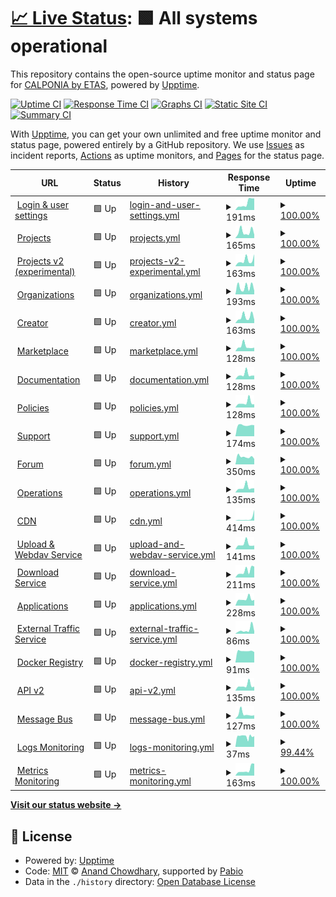 # [📈 Live Status](https://calponia.github.io/status-page-poc2): <!--live status--> **🟩 All systems operational**

This repository contains the open-source uptime monitor and status page for [CALPONIA by ETAS](https://pantaris.io), powered by [Upptime](https://github.com/upptime/upptime).

[![Uptime CI](https://github.com/calponia/status-page-poc2/workflows/Uptime%20CI/badge.svg)](https://github.com/calponia/status-page-poc2/actions?query=workflow%3A%22Uptime+CI%22)
[![Response Time CI](https://github.com/calponia/status-page-poc2/workflows/Response%20Time%20CI/badge.svg)](https://github.com/calponia/status-page-poc2/actions?query=workflow%3A%22Response+Time+CI%22)
[![Graphs CI](https://github.com/calponia/status-page-poc2/workflows/Graphs%20CI/badge.svg)](https://github.com/calponia/status-page-poc2/actions?query=workflow%3A%22Graphs+CI%22)
[![Static Site CI](https://github.com/calponia/status-page-poc2/workflows/Static%20Site%20CI/badge.svg)](https://github.com/calponia/status-page-poc2/actions?query=workflow%3A%22Static+Site+CI%22)
[![Summary CI](https://github.com/calponia/status-page-poc2/workflows/Summary%20CI/badge.svg)](https://github.com/calponia/status-page-poc2/actions?query=workflow%3A%22Summary+CI%22)

With [Upptime](https://upptime.js.org), you can get your own unlimited and free uptime monitor and status page, powered entirely by a GitHub repository. We use [Issues](https://github.com/calponia/status-page-poc2/issues) as incident reports, [Actions](https://github.com/calponia/status-page-poc2/actions) as uptime monitors, and [Pages](https://calponia.github.io/status-page-poc2) for the status page.

<!--start: status pages-->
<!-- This summary is generated by Upptime (https://github.com/upptime/upptime) -->
<!-- Do not edit this manually, your changes will be overwritten -->
<!-- prettier-ignore -->
| URL | Status | History | Response Time | Uptime |
| --- | ------ | ------- | ------------- | ------ |
| <img alt="" src="https://icons.duckduckgo.com/ip3/my.pantaris.io.ico" height="13"> [Login & user settings](https://my.pantaris.io) | 🟩 Up | [login-and-user-settings.yml](https://github.com/calponia/status-page/commits/HEAD/history/login-and-user-settings.yml) | <details><summary><img alt="Response time graph" src="./graphs/login-and-user-settings/response-time-week.png" height="20"> 191ms</summary><br><a href="https://status.pantaris.io/history/login-and-user-settings"><img alt="Response time 134" src="https://img.shields.io/endpoint?url=https%3A%2F%2Fraw.githubusercontent.com%2Fcalponia%2Fstatus-page%2FHEAD%2Fapi%2Flogin-and-user-settings%2Fresponse-time.json"></a><br><a href="https://status.pantaris.io/history/login-and-user-settings"><img alt="24-hour response time 321" src="https://img.shields.io/endpoint?url=https%3A%2F%2Fraw.githubusercontent.com%2Fcalponia%2Fstatus-page%2FHEAD%2Fapi%2Flogin-and-user-settings%2Fresponse-time-day.json"></a><br><a href="https://status.pantaris.io/history/login-and-user-settings"><img alt="7-day response time 191" src="https://img.shields.io/endpoint?url=https%3A%2F%2Fraw.githubusercontent.com%2Fcalponia%2Fstatus-page%2FHEAD%2Fapi%2Flogin-and-user-settings%2Fresponse-time-week.json"></a><br><a href="https://status.pantaris.io/history/login-and-user-settings"><img alt="30-day response time 186" src="https://img.shields.io/endpoint?url=https%3A%2F%2Fraw.githubusercontent.com%2Fcalponia%2Fstatus-page%2FHEAD%2Fapi%2Flogin-and-user-settings%2Fresponse-time-month.json"></a><br><a href="https://status.pantaris.io/history/login-and-user-settings"><img alt="1-year response time 134" src="https://img.shields.io/endpoint?url=https%3A%2F%2Fraw.githubusercontent.com%2Fcalponia%2Fstatus-page%2FHEAD%2Fapi%2Flogin-and-user-settings%2Fresponse-time-year.json"></a></details> | <details><summary><a href="https://status.pantaris.io/history/login-and-user-settings">100.00%</a></summary><a href="https://status.pantaris.io/history/login-and-user-settings"><img alt="All-time uptime 100.00%" src="https://img.shields.io/endpoint?url=https%3A%2F%2Fraw.githubusercontent.com%2Fcalponia%2Fstatus-page%2FHEAD%2Fapi%2Flogin-and-user-settings%2Fuptime.json"></a><br><a href="https://status.pantaris.io/history/login-and-user-settings"><img alt="24-hour uptime 100.00%" src="https://img.shields.io/endpoint?url=https%3A%2F%2Fraw.githubusercontent.com%2Fcalponia%2Fstatus-page%2FHEAD%2Fapi%2Flogin-and-user-settings%2Fuptime-day.json"></a><br><a href="https://status.pantaris.io/history/login-and-user-settings"><img alt="7-day uptime 100.00%" src="https://img.shields.io/endpoint?url=https%3A%2F%2Fraw.githubusercontent.com%2Fcalponia%2Fstatus-page%2FHEAD%2Fapi%2Flogin-and-user-settings%2Fuptime-week.json"></a><br><a href="https://status.pantaris.io/history/login-and-user-settings"><img alt="30-day uptime 100.00%" src="https://img.shields.io/endpoint?url=https%3A%2F%2Fraw.githubusercontent.com%2Fcalponia%2Fstatus-page%2FHEAD%2Fapi%2Flogin-and-user-settings%2Fuptime-month.json"></a><br><a href="https://status.pantaris.io/history/login-and-user-settings"><img alt="1-year uptime 100.00%" src="https://img.shields.io/endpoint?url=https%3A%2F%2Fraw.githubusercontent.com%2Fcalponia%2Fstatus-page%2FHEAD%2Fapi%2Flogin-and-user-settings%2Fuptime-year.json"></a></details>
| <img alt="" src="https://icons.duckduckgo.com/ip3/platform.pantaris.io.ico" height="13"> [Projects](https://platform.pantaris.io) | 🟩 Up | [projects.yml](https://github.com/calponia/status-page/commits/HEAD/history/projects.yml) | <details><summary><img alt="Response time graph" src="./graphs/projects/response-time-week.png" height="20"> 165ms</summary><br><a href="https://status.pantaris.io/history/projects"><img alt="Response time 149" src="https://img.shields.io/endpoint?url=https%3A%2F%2Fraw.githubusercontent.com%2Fcalponia%2Fstatus-page%2FHEAD%2Fapi%2Fprojects%2Fresponse-time.json"></a><br><a href="https://status.pantaris.io/history/projects"><img alt="24-hour response time 90" src="https://img.shields.io/endpoint?url=https%3A%2F%2Fraw.githubusercontent.com%2Fcalponia%2Fstatus-page%2FHEAD%2Fapi%2Fprojects%2Fresponse-time-day.json"></a><br><a href="https://status.pantaris.io/history/projects"><img alt="7-day response time 165" src="https://img.shields.io/endpoint?url=https%3A%2F%2Fraw.githubusercontent.com%2Fcalponia%2Fstatus-page%2FHEAD%2Fapi%2Fprojects%2Fresponse-time-week.json"></a><br><a href="https://status.pantaris.io/history/projects"><img alt="30-day response time 163" src="https://img.shields.io/endpoint?url=https%3A%2F%2Fraw.githubusercontent.com%2Fcalponia%2Fstatus-page%2FHEAD%2Fapi%2Fprojects%2Fresponse-time-month.json"></a><br><a href="https://status.pantaris.io/history/projects"><img alt="1-year response time 149" src="https://img.shields.io/endpoint?url=https%3A%2F%2Fraw.githubusercontent.com%2Fcalponia%2Fstatus-page%2FHEAD%2Fapi%2Fprojects%2Fresponse-time-year.json"></a></details> | <details><summary><a href="https://status.pantaris.io/history/projects">100.00%</a></summary><a href="https://status.pantaris.io/history/projects"><img alt="All-time uptime 100.00%" src="https://img.shields.io/endpoint?url=https%3A%2F%2Fraw.githubusercontent.com%2Fcalponia%2Fstatus-page%2FHEAD%2Fapi%2Fprojects%2Fuptime.json"></a><br><a href="https://status.pantaris.io/history/projects"><img alt="24-hour uptime 100.00%" src="https://img.shields.io/endpoint?url=https%3A%2F%2Fraw.githubusercontent.com%2Fcalponia%2Fstatus-page%2FHEAD%2Fapi%2Fprojects%2Fuptime-day.json"></a><br><a href="https://status.pantaris.io/history/projects"><img alt="7-day uptime 100.00%" src="https://img.shields.io/endpoint?url=https%3A%2F%2Fraw.githubusercontent.com%2Fcalponia%2Fstatus-page%2FHEAD%2Fapi%2Fprojects%2Fuptime-week.json"></a><br><a href="https://status.pantaris.io/history/projects"><img alt="30-day uptime 100.00%" src="https://img.shields.io/endpoint?url=https%3A%2F%2Fraw.githubusercontent.com%2Fcalponia%2Fstatus-page%2FHEAD%2Fapi%2Fprojects%2Fuptime-month.json"></a><br><a href="https://status.pantaris.io/history/projects"><img alt="1-year uptime 100.00%" src="https://img.shields.io/endpoint?url=https%3A%2F%2Fraw.githubusercontent.com%2Fcalponia%2Fstatus-page%2FHEAD%2Fapi%2Fprojects%2Fuptime-year.json"></a></details>
| <img alt="" src="https://icons.duckduckgo.com/ip3/project.pantaris.io.ico" height="13"> [Projects v2 (experimental)](https://project.pantaris.io) | 🟩 Up | [projects-v2-experimental.yml](https://github.com/calponia/status-page/commits/HEAD/history/projects-v2-experimental.yml) | <details><summary><img alt="Response time graph" src="./graphs/projects-v2-experimental/response-time-week.png" height="20"> 163ms</summary><br><a href="https://status.pantaris.io/history/projects-v2-experimental"><img alt="Response time 149" src="https://img.shields.io/endpoint?url=https%3A%2F%2Fraw.githubusercontent.com%2Fcalponia%2Fstatus-page%2FHEAD%2Fapi%2Fprojects-v2-experimental%2Fresponse-time.json"></a><br><a href="https://status.pantaris.io/history/projects-v2-experimental"><img alt="24-hour response time 331" src="https://img.shields.io/endpoint?url=https%3A%2F%2Fraw.githubusercontent.com%2Fcalponia%2Fstatus-page%2FHEAD%2Fapi%2Fprojects-v2-experimental%2Fresponse-time-day.json"></a><br><a href="https://status.pantaris.io/history/projects-v2-experimental"><img alt="7-day response time 163" src="https://img.shields.io/endpoint?url=https%3A%2F%2Fraw.githubusercontent.com%2Fcalponia%2Fstatus-page%2FHEAD%2Fapi%2Fprojects-v2-experimental%2Fresponse-time-week.json"></a><br><a href="https://status.pantaris.io/history/projects-v2-experimental"><img alt="30-day response time 141" src="https://img.shields.io/endpoint?url=https%3A%2F%2Fraw.githubusercontent.com%2Fcalponia%2Fstatus-page%2FHEAD%2Fapi%2Fprojects-v2-experimental%2Fresponse-time-month.json"></a><br><a href="https://status.pantaris.io/history/projects-v2-experimental"><img alt="1-year response time 149" src="https://img.shields.io/endpoint?url=https%3A%2F%2Fraw.githubusercontent.com%2Fcalponia%2Fstatus-page%2FHEAD%2Fapi%2Fprojects-v2-experimental%2Fresponse-time-year.json"></a></details> | <details><summary><a href="https://status.pantaris.io/history/projects-v2-experimental">100.00%</a></summary><a href="https://status.pantaris.io/history/projects-v2-experimental"><img alt="All-time uptime 100.00%" src="https://img.shields.io/endpoint?url=https%3A%2F%2Fraw.githubusercontent.com%2Fcalponia%2Fstatus-page%2FHEAD%2Fapi%2Fprojects-v2-experimental%2Fuptime.json"></a><br><a href="https://status.pantaris.io/history/projects-v2-experimental"><img alt="24-hour uptime 100.00%" src="https://img.shields.io/endpoint?url=https%3A%2F%2Fraw.githubusercontent.com%2Fcalponia%2Fstatus-page%2FHEAD%2Fapi%2Fprojects-v2-experimental%2Fuptime-day.json"></a><br><a href="https://status.pantaris.io/history/projects-v2-experimental"><img alt="7-day uptime 100.00%" src="https://img.shields.io/endpoint?url=https%3A%2F%2Fraw.githubusercontent.com%2Fcalponia%2Fstatus-page%2FHEAD%2Fapi%2Fprojects-v2-experimental%2Fuptime-week.json"></a><br><a href="https://status.pantaris.io/history/projects-v2-experimental"><img alt="30-day uptime 100.00%" src="https://img.shields.io/endpoint?url=https%3A%2F%2Fraw.githubusercontent.com%2Fcalponia%2Fstatus-page%2FHEAD%2Fapi%2Fprojects-v2-experimental%2Fuptime-month.json"></a><br><a href="https://status.pantaris.io/history/projects-v2-experimental"><img alt="1-year uptime 100.00%" src="https://img.shields.io/endpoint?url=https%3A%2F%2Fraw.githubusercontent.com%2Fcalponia%2Fstatus-page%2FHEAD%2Fapi%2Fprojects-v2-experimental%2Fuptime-year.json"></a></details>
| <img alt="" src="https://icons.duckduckgo.com/ip3/organization.pantaris.io.ico" height="13"> [Organizations](https://organization.pantaris.io) | 🟩 Up | [organizations.yml](https://github.com/calponia/status-page/commits/HEAD/history/organizations.yml) | <details><summary><img alt="Response time graph" src="./graphs/organizations/response-time-week.png" height="20"> 193ms</summary><br><a href="https://status.pantaris.io/history/organizations"><img alt="Response time 177" src="https://img.shields.io/endpoint?url=https%3A%2F%2Fraw.githubusercontent.com%2Fcalponia%2Fstatus-page%2FHEAD%2Fapi%2Forganizations%2Fresponse-time.json"></a><br><a href="https://status.pantaris.io/history/organizations"><img alt="24-hour response time 96" src="https://img.shields.io/endpoint?url=https%3A%2F%2Fraw.githubusercontent.com%2Fcalponia%2Fstatus-page%2FHEAD%2Fapi%2Forganizations%2Fresponse-time-day.json"></a><br><a href="https://status.pantaris.io/history/organizations"><img alt="7-day response time 193" src="https://img.shields.io/endpoint?url=https%3A%2F%2Fraw.githubusercontent.com%2Fcalponia%2Fstatus-page%2FHEAD%2Fapi%2Forganizations%2Fresponse-time-week.json"></a><br><a href="https://status.pantaris.io/history/organizations"><img alt="30-day response time 164" src="https://img.shields.io/endpoint?url=https%3A%2F%2Fraw.githubusercontent.com%2Fcalponia%2Fstatus-page%2FHEAD%2Fapi%2Forganizations%2Fresponse-time-month.json"></a><br><a href="https://status.pantaris.io/history/organizations"><img alt="1-year response time 177" src="https://img.shields.io/endpoint?url=https%3A%2F%2Fraw.githubusercontent.com%2Fcalponia%2Fstatus-page%2FHEAD%2Fapi%2Forganizations%2Fresponse-time-year.json"></a></details> | <details><summary><a href="https://status.pantaris.io/history/organizations">100.00%</a></summary><a href="https://status.pantaris.io/history/organizations"><img alt="All-time uptime 100.00%" src="https://img.shields.io/endpoint?url=https%3A%2F%2Fraw.githubusercontent.com%2Fcalponia%2Fstatus-page%2FHEAD%2Fapi%2Forganizations%2Fuptime.json"></a><br><a href="https://status.pantaris.io/history/organizations"><img alt="24-hour uptime 100.00%" src="https://img.shields.io/endpoint?url=https%3A%2F%2Fraw.githubusercontent.com%2Fcalponia%2Fstatus-page%2FHEAD%2Fapi%2Forganizations%2Fuptime-day.json"></a><br><a href="https://status.pantaris.io/history/organizations"><img alt="7-day uptime 100.00%" src="https://img.shields.io/endpoint?url=https%3A%2F%2Fraw.githubusercontent.com%2Fcalponia%2Fstatus-page%2FHEAD%2Fapi%2Forganizations%2Fuptime-week.json"></a><br><a href="https://status.pantaris.io/history/organizations"><img alt="30-day uptime 100.00%" src="https://img.shields.io/endpoint?url=https%3A%2F%2Fraw.githubusercontent.com%2Fcalponia%2Fstatus-page%2FHEAD%2Fapi%2Forganizations%2Fuptime-month.json"></a><br><a href="https://status.pantaris.io/history/organizations"><img alt="1-year uptime 100.00%" src="https://img.shields.io/endpoint?url=https%3A%2F%2Fraw.githubusercontent.com%2Fcalponia%2Fstatus-page%2FHEAD%2Fapi%2Forganizations%2Fuptime-year.json"></a></details>
| <img alt="" src="https://icons.duckduckgo.com/ip3/portal.pantaris.io.ico" height="13"> [Creator](https://portal.pantaris.io) | 🟩 Up | [creator.yml](https://github.com/calponia/status-page/commits/HEAD/history/creator.yml) | <details><summary><img alt="Response time graph" src="./graphs/creator/response-time-week.png" height="20"> 163ms</summary><br><a href="https://status.pantaris.io/history/creator"><img alt="Response time 155" src="https://img.shields.io/endpoint?url=https%3A%2F%2Fraw.githubusercontent.com%2Fcalponia%2Fstatus-page%2FHEAD%2Fapi%2Fcreator%2Fresponse-time.json"></a><br><a href="https://status.pantaris.io/history/creator"><img alt="24-hour response time 94" src="https://img.shields.io/endpoint?url=https%3A%2F%2Fraw.githubusercontent.com%2Fcalponia%2Fstatus-page%2FHEAD%2Fapi%2Fcreator%2Fresponse-time-day.json"></a><br><a href="https://status.pantaris.io/history/creator"><img alt="7-day response time 163" src="https://img.shields.io/endpoint?url=https%3A%2F%2Fraw.githubusercontent.com%2Fcalponia%2Fstatus-page%2FHEAD%2Fapi%2Fcreator%2Fresponse-time-week.json"></a><br><a href="https://status.pantaris.io/history/creator"><img alt="30-day response time 147" src="https://img.shields.io/endpoint?url=https%3A%2F%2Fraw.githubusercontent.com%2Fcalponia%2Fstatus-page%2FHEAD%2Fapi%2Fcreator%2Fresponse-time-month.json"></a><br><a href="https://status.pantaris.io/history/creator"><img alt="1-year response time 155" src="https://img.shields.io/endpoint?url=https%3A%2F%2Fraw.githubusercontent.com%2Fcalponia%2Fstatus-page%2FHEAD%2Fapi%2Fcreator%2Fresponse-time-year.json"></a></details> | <details><summary><a href="https://status.pantaris.io/history/creator">100.00%</a></summary><a href="https://status.pantaris.io/history/creator"><img alt="All-time uptime 100.00%" src="https://img.shields.io/endpoint?url=https%3A%2F%2Fraw.githubusercontent.com%2Fcalponia%2Fstatus-page%2FHEAD%2Fapi%2Fcreator%2Fuptime.json"></a><br><a href="https://status.pantaris.io/history/creator"><img alt="24-hour uptime 100.00%" src="https://img.shields.io/endpoint?url=https%3A%2F%2Fraw.githubusercontent.com%2Fcalponia%2Fstatus-page%2FHEAD%2Fapi%2Fcreator%2Fuptime-day.json"></a><br><a href="https://status.pantaris.io/history/creator"><img alt="7-day uptime 100.00%" src="https://img.shields.io/endpoint?url=https%3A%2F%2Fraw.githubusercontent.com%2Fcalponia%2Fstatus-page%2FHEAD%2Fapi%2Fcreator%2Fuptime-week.json"></a><br><a href="https://status.pantaris.io/history/creator"><img alt="30-day uptime 100.00%" src="https://img.shields.io/endpoint?url=https%3A%2F%2Fraw.githubusercontent.com%2Fcalponia%2Fstatus-page%2FHEAD%2Fapi%2Fcreator%2Fuptime-month.json"></a><br><a href="https://status.pantaris.io/history/creator"><img alt="1-year uptime 100.00%" src="https://img.shields.io/endpoint?url=https%3A%2F%2Fraw.githubusercontent.com%2Fcalponia%2Fstatus-page%2FHEAD%2Fapi%2Fcreator%2Fuptime-year.json"></a></details>
| <img alt="" src="https://icons.duckduckgo.com/ip3/marketplace.pantaris.io.ico" height="13"> [Marketplace](https://marketplace.pantaris.io) | 🟩 Up | [marketplace.yml](https://github.com/calponia/status-page/commits/HEAD/history/marketplace.yml) | <details><summary><img alt="Response time graph" src="./graphs/marketplace/response-time-week.png" height="20"> 128ms</summary><br><a href="https://status.pantaris.io/history/marketplace"><img alt="Response time 182" src="https://img.shields.io/endpoint?url=https%3A%2F%2Fraw.githubusercontent.com%2Fcalponia%2Fstatus-page%2FHEAD%2Fapi%2Fmarketplace%2Fresponse-time.json"></a><br><a href="https://status.pantaris.io/history/marketplace"><img alt="24-hour response time 97" src="https://img.shields.io/endpoint?url=https%3A%2F%2Fraw.githubusercontent.com%2Fcalponia%2Fstatus-page%2FHEAD%2Fapi%2Fmarketplace%2Fresponse-time-day.json"></a><br><a href="https://status.pantaris.io/history/marketplace"><img alt="7-day response time 128" src="https://img.shields.io/endpoint?url=https%3A%2F%2Fraw.githubusercontent.com%2Fcalponia%2Fstatus-page%2FHEAD%2Fapi%2Fmarketplace%2Fresponse-time-week.json"></a><br><a href="https://status.pantaris.io/history/marketplace"><img alt="30-day response time 213" src="https://img.shields.io/endpoint?url=https%3A%2F%2Fraw.githubusercontent.com%2Fcalponia%2Fstatus-page%2FHEAD%2Fapi%2Fmarketplace%2Fresponse-time-month.json"></a><br><a href="https://status.pantaris.io/history/marketplace"><img alt="1-year response time 182" src="https://img.shields.io/endpoint?url=https%3A%2F%2Fraw.githubusercontent.com%2Fcalponia%2Fstatus-page%2FHEAD%2Fapi%2Fmarketplace%2Fresponse-time-year.json"></a></details> | <details><summary><a href="https://status.pantaris.io/history/marketplace">100.00%</a></summary><a href="https://status.pantaris.io/history/marketplace"><img alt="All-time uptime 100.00%" src="https://img.shields.io/endpoint?url=https%3A%2F%2Fraw.githubusercontent.com%2Fcalponia%2Fstatus-page%2FHEAD%2Fapi%2Fmarketplace%2Fuptime.json"></a><br><a href="https://status.pantaris.io/history/marketplace"><img alt="24-hour uptime 100.00%" src="https://img.shields.io/endpoint?url=https%3A%2F%2Fraw.githubusercontent.com%2Fcalponia%2Fstatus-page%2FHEAD%2Fapi%2Fmarketplace%2Fuptime-day.json"></a><br><a href="https://status.pantaris.io/history/marketplace"><img alt="7-day uptime 100.00%" src="https://img.shields.io/endpoint?url=https%3A%2F%2Fraw.githubusercontent.com%2Fcalponia%2Fstatus-page%2FHEAD%2Fapi%2Fmarketplace%2Fuptime-week.json"></a><br><a href="https://status.pantaris.io/history/marketplace"><img alt="30-day uptime 100.00%" src="https://img.shields.io/endpoint?url=https%3A%2F%2Fraw.githubusercontent.com%2Fcalponia%2Fstatus-page%2FHEAD%2Fapi%2Fmarketplace%2Fuptime-month.json"></a><br><a href="https://status.pantaris.io/history/marketplace"><img alt="1-year uptime 100.00%" src="https://img.shields.io/endpoint?url=https%3A%2F%2Fraw.githubusercontent.com%2Fcalponia%2Fstatus-page%2FHEAD%2Fapi%2Fmarketplace%2Fuptime-year.json"></a></details>
| <img alt="" src="https://icons.duckduckgo.com/ip3/documentation.pantaris.io.ico" height="13"> [Documentation](https://documentation.pantaris.io) | 🟩 Up | [documentation.yml](https://github.com/calponia/status-page/commits/HEAD/history/documentation.yml) | <details><summary><img alt="Response time graph" src="./graphs/documentation/response-time-week.png" height="20"> 128ms</summary><br><a href="https://status.pantaris.io/history/documentation"><img alt="Response time 179" src="https://img.shields.io/endpoint?url=https%3A%2F%2Fraw.githubusercontent.com%2Fcalponia%2Fstatus-page%2FHEAD%2Fapi%2Fdocumentation%2Fresponse-time.json"></a><br><a href="https://status.pantaris.io/history/documentation"><img alt="24-hour response time 102" src="https://img.shields.io/endpoint?url=https%3A%2F%2Fraw.githubusercontent.com%2Fcalponia%2Fstatus-page%2FHEAD%2Fapi%2Fdocumentation%2Fresponse-time-day.json"></a><br><a href="https://status.pantaris.io/history/documentation"><img alt="7-day response time 128" src="https://img.shields.io/endpoint?url=https%3A%2F%2Fraw.githubusercontent.com%2Fcalponia%2Fstatus-page%2FHEAD%2Fapi%2Fdocumentation%2Fresponse-time-week.json"></a><br><a href="https://status.pantaris.io/history/documentation"><img alt="30-day response time 156" src="https://img.shields.io/endpoint?url=https%3A%2F%2Fraw.githubusercontent.com%2Fcalponia%2Fstatus-page%2FHEAD%2Fapi%2Fdocumentation%2Fresponse-time-month.json"></a><br><a href="https://status.pantaris.io/history/documentation"><img alt="1-year response time 179" src="https://img.shields.io/endpoint?url=https%3A%2F%2Fraw.githubusercontent.com%2Fcalponia%2Fstatus-page%2FHEAD%2Fapi%2Fdocumentation%2Fresponse-time-year.json"></a></details> | <details><summary><a href="https://status.pantaris.io/history/documentation">100.00%</a></summary><a href="https://status.pantaris.io/history/documentation"><img alt="All-time uptime 100.00%" src="https://img.shields.io/endpoint?url=https%3A%2F%2Fraw.githubusercontent.com%2Fcalponia%2Fstatus-page%2FHEAD%2Fapi%2Fdocumentation%2Fuptime.json"></a><br><a href="https://status.pantaris.io/history/documentation"><img alt="24-hour uptime 100.00%" src="https://img.shields.io/endpoint?url=https%3A%2F%2Fraw.githubusercontent.com%2Fcalponia%2Fstatus-page%2FHEAD%2Fapi%2Fdocumentation%2Fuptime-day.json"></a><br><a href="https://status.pantaris.io/history/documentation"><img alt="7-day uptime 100.00%" src="https://img.shields.io/endpoint?url=https%3A%2F%2Fraw.githubusercontent.com%2Fcalponia%2Fstatus-page%2FHEAD%2Fapi%2Fdocumentation%2Fuptime-week.json"></a><br><a href="https://status.pantaris.io/history/documentation"><img alt="30-day uptime 100.00%" src="https://img.shields.io/endpoint?url=https%3A%2F%2Fraw.githubusercontent.com%2Fcalponia%2Fstatus-page%2FHEAD%2Fapi%2Fdocumentation%2Fuptime-month.json"></a><br><a href="https://status.pantaris.io/history/documentation"><img alt="1-year uptime 100.00%" src="https://img.shields.io/endpoint?url=https%3A%2F%2Fraw.githubusercontent.com%2Fcalponia%2Fstatus-page%2FHEAD%2Fapi%2Fdocumentation%2Fuptime-year.json"></a></details>
| <img alt="" src="https://icons.duckduckgo.com/ip3/policies.pantaris.io.ico" height="13"> [Policies](https://policies.pantaris.io) | 🟩 Up | [policies.yml](https://github.com/calponia/status-page/commits/HEAD/history/policies.yml) | <details><summary><img alt="Response time graph" src="./graphs/policies/response-time-week.png" height="20"> 128ms</summary><br><a href="https://status.pantaris.io/history/policies"><img alt="Response time 145" src="https://img.shields.io/endpoint?url=https%3A%2F%2Fraw.githubusercontent.com%2Fcalponia%2Fstatus-page%2FHEAD%2Fapi%2Fpolicies%2Fresponse-time.json"></a><br><a href="https://status.pantaris.io/history/policies"><img alt="24-hour response time 84" src="https://img.shields.io/endpoint?url=https%3A%2F%2Fraw.githubusercontent.com%2Fcalponia%2Fstatus-page%2FHEAD%2Fapi%2Fpolicies%2Fresponse-time-day.json"></a><br><a href="https://status.pantaris.io/history/policies"><img alt="7-day response time 128" src="https://img.shields.io/endpoint?url=https%3A%2F%2Fraw.githubusercontent.com%2Fcalponia%2Fstatus-page%2FHEAD%2Fapi%2Fpolicies%2Fresponse-time-week.json"></a><br><a href="https://status.pantaris.io/history/policies"><img alt="30-day response time 131" src="https://img.shields.io/endpoint?url=https%3A%2F%2Fraw.githubusercontent.com%2Fcalponia%2Fstatus-page%2FHEAD%2Fapi%2Fpolicies%2Fresponse-time-month.json"></a><br><a href="https://status.pantaris.io/history/policies"><img alt="1-year response time 145" src="https://img.shields.io/endpoint?url=https%3A%2F%2Fraw.githubusercontent.com%2Fcalponia%2Fstatus-page%2FHEAD%2Fapi%2Fpolicies%2Fresponse-time-year.json"></a></details> | <details><summary><a href="https://status.pantaris.io/history/policies">100.00%</a></summary><a href="https://status.pantaris.io/history/policies"><img alt="All-time uptime 100.00%" src="https://img.shields.io/endpoint?url=https%3A%2F%2Fraw.githubusercontent.com%2Fcalponia%2Fstatus-page%2FHEAD%2Fapi%2Fpolicies%2Fuptime.json"></a><br><a href="https://status.pantaris.io/history/policies"><img alt="24-hour uptime 100.00%" src="https://img.shields.io/endpoint?url=https%3A%2F%2Fraw.githubusercontent.com%2Fcalponia%2Fstatus-page%2FHEAD%2Fapi%2Fpolicies%2Fuptime-day.json"></a><br><a href="https://status.pantaris.io/history/policies"><img alt="7-day uptime 100.00%" src="https://img.shields.io/endpoint?url=https%3A%2F%2Fraw.githubusercontent.com%2Fcalponia%2Fstatus-page%2FHEAD%2Fapi%2Fpolicies%2Fuptime-week.json"></a><br><a href="https://status.pantaris.io/history/policies"><img alt="30-day uptime 100.00%" src="https://img.shields.io/endpoint?url=https%3A%2F%2Fraw.githubusercontent.com%2Fcalponia%2Fstatus-page%2FHEAD%2Fapi%2Fpolicies%2Fuptime-month.json"></a><br><a href="https://status.pantaris.io/history/policies"><img alt="1-year uptime 100.00%" src="https://img.shields.io/endpoint?url=https%3A%2F%2Fraw.githubusercontent.com%2Fcalponia%2Fstatus-page%2FHEAD%2Fapi%2Fpolicies%2Fuptime-year.json"></a></details>
| <img alt="" src="https://icons.duckduckgo.com/ip3/helpspot.calponia.com.ico" height="13"> [Support](https://helpspot.calponia.com) | 🟩 Up | [support.yml](https://github.com/calponia/status-page/commits/HEAD/history/support.yml) | <details><summary><img alt="Response time graph" src="./graphs/support/response-time-week.png" height="20"> 174ms</summary><br><a href="https://status.pantaris.io/history/support"><img alt="Response time 225" src="https://img.shields.io/endpoint?url=https%3A%2F%2Fraw.githubusercontent.com%2Fcalponia%2Fstatus-page%2FHEAD%2Fapi%2Fsupport%2Fresponse-time.json"></a><br><a href="https://status.pantaris.io/history/support"><img alt="24-hour response time 174" src="https://img.shields.io/endpoint?url=https%3A%2F%2Fraw.githubusercontent.com%2Fcalponia%2Fstatus-page%2FHEAD%2Fapi%2Fsupport%2Fresponse-time-day.json"></a><br><a href="https://status.pantaris.io/history/support"><img alt="7-day response time 174" src="https://img.shields.io/endpoint?url=https%3A%2F%2Fraw.githubusercontent.com%2Fcalponia%2Fstatus-page%2FHEAD%2Fapi%2Fsupport%2Fresponse-time-week.json"></a><br><a href="https://status.pantaris.io/history/support"><img alt="30-day response time 189" src="https://img.shields.io/endpoint?url=https%3A%2F%2Fraw.githubusercontent.com%2Fcalponia%2Fstatus-page%2FHEAD%2Fapi%2Fsupport%2Fresponse-time-month.json"></a><br><a href="https://status.pantaris.io/history/support"><img alt="1-year response time 225" src="https://img.shields.io/endpoint?url=https%3A%2F%2Fraw.githubusercontent.com%2Fcalponia%2Fstatus-page%2FHEAD%2Fapi%2Fsupport%2Fresponse-time-year.json"></a></details> | <details><summary><a href="https://status.pantaris.io/history/support">100.00%</a></summary><a href="https://status.pantaris.io/history/support"><img alt="All-time uptime 100.00%" src="https://img.shields.io/endpoint?url=https%3A%2F%2Fraw.githubusercontent.com%2Fcalponia%2Fstatus-page%2FHEAD%2Fapi%2Fsupport%2Fuptime.json"></a><br><a href="https://status.pantaris.io/history/support"><img alt="24-hour uptime 100.00%" src="https://img.shields.io/endpoint?url=https%3A%2F%2Fraw.githubusercontent.com%2Fcalponia%2Fstatus-page%2FHEAD%2Fapi%2Fsupport%2Fuptime-day.json"></a><br><a href="https://status.pantaris.io/history/support"><img alt="7-day uptime 100.00%" src="https://img.shields.io/endpoint?url=https%3A%2F%2Fraw.githubusercontent.com%2Fcalponia%2Fstatus-page%2FHEAD%2Fapi%2Fsupport%2Fuptime-week.json"></a><br><a href="https://status.pantaris.io/history/support"><img alt="30-day uptime 100.00%" src="https://img.shields.io/endpoint?url=https%3A%2F%2Fraw.githubusercontent.com%2Fcalponia%2Fstatus-page%2FHEAD%2Fapi%2Fsupport%2Fuptime-month.json"></a><br><a href="https://status.pantaris.io/history/support"><img alt="1-year uptime 100.00%" src="https://img.shields.io/endpoint?url=https%3A%2F%2Fraw.githubusercontent.com%2Fcalponia%2Fstatus-page%2FHEAD%2Fapi%2Fsupport%2Fuptime-year.json"></a></details>
| <img alt="" src="https://icons.duckduckgo.com/ip3/forum.pantaris.io.ico" height="13"> [Forum](https://forum.pantaris.io) | 🟩 Up | [forum.yml](https://github.com/calponia/status-page/commits/HEAD/history/forum.yml) | <details><summary><img alt="Response time graph" src="./graphs/forum/response-time-week.png" height="20"> 350ms</summary><br><a href="https://status.pantaris.io/history/forum"><img alt="Response time 369" src="https://img.shields.io/endpoint?url=https%3A%2F%2Fraw.githubusercontent.com%2Fcalponia%2Fstatus-page%2FHEAD%2Fapi%2Fforum%2Fresponse-time.json"></a><br><a href="https://status.pantaris.io/history/forum"><img alt="24-hour response time 252" src="https://img.shields.io/endpoint?url=https%3A%2F%2Fraw.githubusercontent.com%2Fcalponia%2Fstatus-page%2FHEAD%2Fapi%2Fforum%2Fresponse-time-day.json"></a><br><a href="https://status.pantaris.io/history/forum"><img alt="7-day response time 350" src="https://img.shields.io/endpoint?url=https%3A%2F%2Fraw.githubusercontent.com%2Fcalponia%2Fstatus-page%2FHEAD%2Fapi%2Fforum%2Fresponse-time-week.json"></a><br><a href="https://status.pantaris.io/history/forum"><img alt="30-day response time 340" src="https://img.shields.io/endpoint?url=https%3A%2F%2Fraw.githubusercontent.com%2Fcalponia%2Fstatus-page%2FHEAD%2Fapi%2Fforum%2Fresponse-time-month.json"></a><br><a href="https://status.pantaris.io/history/forum"><img alt="1-year response time 369" src="https://img.shields.io/endpoint?url=https%3A%2F%2Fraw.githubusercontent.com%2Fcalponia%2Fstatus-page%2FHEAD%2Fapi%2Fforum%2Fresponse-time-year.json"></a></details> | <details><summary><a href="https://status.pantaris.io/history/forum">100.00%</a></summary><a href="https://status.pantaris.io/history/forum"><img alt="All-time uptime 100.00%" src="https://img.shields.io/endpoint?url=https%3A%2F%2Fraw.githubusercontent.com%2Fcalponia%2Fstatus-page%2FHEAD%2Fapi%2Fforum%2Fuptime.json"></a><br><a href="https://status.pantaris.io/history/forum"><img alt="24-hour uptime 100.00%" src="https://img.shields.io/endpoint?url=https%3A%2F%2Fraw.githubusercontent.com%2Fcalponia%2Fstatus-page%2FHEAD%2Fapi%2Fforum%2Fuptime-day.json"></a><br><a href="https://status.pantaris.io/history/forum"><img alt="7-day uptime 100.00%" src="https://img.shields.io/endpoint?url=https%3A%2F%2Fraw.githubusercontent.com%2Fcalponia%2Fstatus-page%2FHEAD%2Fapi%2Fforum%2Fuptime-week.json"></a><br><a href="https://status.pantaris.io/history/forum"><img alt="30-day uptime 100.00%" src="https://img.shields.io/endpoint?url=https%3A%2F%2Fraw.githubusercontent.com%2Fcalponia%2Fstatus-page%2FHEAD%2Fapi%2Fforum%2Fuptime-month.json"></a><br><a href="https://status.pantaris.io/history/forum"><img alt="1-year uptime 100.00%" src="https://img.shields.io/endpoint?url=https%3A%2F%2Fraw.githubusercontent.com%2Fcalponia%2Fstatus-page%2FHEAD%2Fapi%2Fforum%2Fuptime-year.json"></a></details>
| <img alt="" src="https://icons.duckduckgo.com/ip3/management.pantaris.io.ico" height="13"> [Operations](https://management.pantaris.io) | 🟩 Up | [operations.yml](https://github.com/calponia/status-page/commits/HEAD/history/operations.yml) | <details><summary><img alt="Response time graph" src="./graphs/operations/response-time-week.png" height="20"> 135ms</summary><br><a href="https://status.pantaris.io/history/operations"><img alt="Response time 200" src="https://img.shields.io/endpoint?url=https%3A%2F%2Fraw.githubusercontent.com%2Fcalponia%2Fstatus-page%2FHEAD%2Fapi%2Foperations%2Fresponse-time.json"></a><br><a href="https://status.pantaris.io/history/operations"><img alt="24-hour response time 114" src="https://img.shields.io/endpoint?url=https%3A%2F%2Fraw.githubusercontent.com%2Fcalponia%2Fstatus-page%2FHEAD%2Fapi%2Foperations%2Fresponse-time-day.json"></a><br><a href="https://status.pantaris.io/history/operations"><img alt="7-day response time 135" src="https://img.shields.io/endpoint?url=https%3A%2F%2Fraw.githubusercontent.com%2Fcalponia%2Fstatus-page%2FHEAD%2Fapi%2Foperations%2Fresponse-time-week.json"></a><br><a href="https://status.pantaris.io/history/operations"><img alt="30-day response time 316" src="https://img.shields.io/endpoint?url=https%3A%2F%2Fraw.githubusercontent.com%2Fcalponia%2Fstatus-page%2FHEAD%2Fapi%2Foperations%2Fresponse-time-month.json"></a><br><a href="https://status.pantaris.io/history/operations"><img alt="1-year response time 200" src="https://img.shields.io/endpoint?url=https%3A%2F%2Fraw.githubusercontent.com%2Fcalponia%2Fstatus-page%2FHEAD%2Fapi%2Foperations%2Fresponse-time-year.json"></a></details> | <details><summary><a href="https://status.pantaris.io/history/operations">100.00%</a></summary><a href="https://status.pantaris.io/history/operations"><img alt="All-time uptime 100.00%" src="https://img.shields.io/endpoint?url=https%3A%2F%2Fraw.githubusercontent.com%2Fcalponia%2Fstatus-page%2FHEAD%2Fapi%2Foperations%2Fuptime.json"></a><br><a href="https://status.pantaris.io/history/operations"><img alt="24-hour uptime 100.00%" src="https://img.shields.io/endpoint?url=https%3A%2F%2Fraw.githubusercontent.com%2Fcalponia%2Fstatus-page%2FHEAD%2Fapi%2Foperations%2Fuptime-day.json"></a><br><a href="https://status.pantaris.io/history/operations"><img alt="7-day uptime 100.00%" src="https://img.shields.io/endpoint?url=https%3A%2F%2Fraw.githubusercontent.com%2Fcalponia%2Fstatus-page%2FHEAD%2Fapi%2Foperations%2Fuptime-week.json"></a><br><a href="https://status.pantaris.io/history/operations"><img alt="30-day uptime 100.00%" src="https://img.shields.io/endpoint?url=https%3A%2F%2Fraw.githubusercontent.com%2Fcalponia%2Fstatus-page%2FHEAD%2Fapi%2Foperations%2Fuptime-month.json"></a><br><a href="https://status.pantaris.io/history/operations"><img alt="1-year uptime 100.00%" src="https://img.shields.io/endpoint?url=https%3A%2F%2Fraw.githubusercontent.com%2Fcalponia%2Fstatus-page%2FHEAD%2Fapi%2Foperations%2Fuptime-year.json"></a></details>
| <img alt="" src="https://icons.duckduckgo.com/ip3/cdn.pantaris.io.ico" height="13"> [CDN](https://cdn.pantaris.io) | 🟩 Up | [cdn.yml](https://github.com/calponia/status-page/commits/HEAD/history/cdn.yml) | <details><summary><img alt="Response time graph" src="./graphs/cdn/response-time-week.png" height="20"> 414ms</summary><br><a href="https://status.pantaris.io/history/cdn"><img alt="Response time 184" src="https://img.shields.io/endpoint?url=https%3A%2F%2Fraw.githubusercontent.com%2Fcalponia%2Fstatus-page%2FHEAD%2Fapi%2Fcdn%2Fresponse-time.json"></a><br><a href="https://status.pantaris.io/history/cdn"><img alt="24-hour response time 2089" src="https://img.shields.io/endpoint?url=https%3A%2F%2Fraw.githubusercontent.com%2Fcalponia%2Fstatus-page%2FHEAD%2Fapi%2Fcdn%2Fresponse-time-day.json"></a><br><a href="https://status.pantaris.io/history/cdn"><img alt="7-day response time 414" src="https://img.shields.io/endpoint?url=https%3A%2F%2Fraw.githubusercontent.com%2Fcalponia%2Fstatus-page%2FHEAD%2Fapi%2Fcdn%2Fresponse-time-week.json"></a><br><a href="https://status.pantaris.io/history/cdn"><img alt="30-day response time 215" src="https://img.shields.io/endpoint?url=https%3A%2F%2Fraw.githubusercontent.com%2Fcalponia%2Fstatus-page%2FHEAD%2Fapi%2Fcdn%2Fresponse-time-month.json"></a><br><a href="https://status.pantaris.io/history/cdn"><img alt="1-year response time 184" src="https://img.shields.io/endpoint?url=https%3A%2F%2Fraw.githubusercontent.com%2Fcalponia%2Fstatus-page%2FHEAD%2Fapi%2Fcdn%2Fresponse-time-year.json"></a></details> | <details><summary><a href="https://status.pantaris.io/history/cdn">100.00%</a></summary><a href="https://status.pantaris.io/history/cdn"><img alt="All-time uptime 100.00%" src="https://img.shields.io/endpoint?url=https%3A%2F%2Fraw.githubusercontent.com%2Fcalponia%2Fstatus-page%2FHEAD%2Fapi%2Fcdn%2Fuptime.json"></a><br><a href="https://status.pantaris.io/history/cdn"><img alt="24-hour uptime 100.00%" src="https://img.shields.io/endpoint?url=https%3A%2F%2Fraw.githubusercontent.com%2Fcalponia%2Fstatus-page%2FHEAD%2Fapi%2Fcdn%2Fuptime-day.json"></a><br><a href="https://status.pantaris.io/history/cdn"><img alt="7-day uptime 100.00%" src="https://img.shields.io/endpoint?url=https%3A%2F%2Fraw.githubusercontent.com%2Fcalponia%2Fstatus-page%2FHEAD%2Fapi%2Fcdn%2Fuptime-week.json"></a><br><a href="https://status.pantaris.io/history/cdn"><img alt="30-day uptime 100.00%" src="https://img.shields.io/endpoint?url=https%3A%2F%2Fraw.githubusercontent.com%2Fcalponia%2Fstatus-page%2FHEAD%2Fapi%2Fcdn%2Fuptime-month.json"></a><br><a href="https://status.pantaris.io/history/cdn"><img alt="1-year uptime 100.00%" src="https://img.shields.io/endpoint?url=https%3A%2F%2Fraw.githubusercontent.com%2Fcalponia%2Fstatus-page%2FHEAD%2Fapi%2Fcdn%2Fuptime-year.json"></a></details>
| <img alt="" src="https://icons.duckduckgo.com/ip3/upload.pantaris.io.ico" height="13"> [Upload & Webdav Service](https://upload.pantaris.io/healthcheck) | 🟩 Up | [upload-and-webdav-service.yml](https://github.com/calponia/status-page/commits/HEAD/history/upload-and-webdav-service.yml) | <details><summary><img alt="Response time graph" src="./graphs/upload-and-webdav-service/response-time-week.png" height="20"> 141ms</summary><br><a href="https://status.pantaris.io/history/upload-and-webdav-service"><img alt="Response time 375" src="https://img.shields.io/endpoint?url=https%3A%2F%2Fraw.githubusercontent.com%2Fcalponia%2Fstatus-page%2FHEAD%2Fapi%2Fupload-and-webdav-service%2Fresponse-time.json"></a><br><a href="https://status.pantaris.io/history/upload-and-webdav-service"><img alt="24-hour response time 104" src="https://img.shields.io/endpoint?url=https%3A%2F%2Fraw.githubusercontent.com%2Fcalponia%2Fstatus-page%2FHEAD%2Fapi%2Fupload-and-webdav-service%2Fresponse-time-day.json"></a><br><a href="https://status.pantaris.io/history/upload-and-webdav-service"><img alt="7-day response time 141" src="https://img.shields.io/endpoint?url=https%3A%2F%2Fraw.githubusercontent.com%2Fcalponia%2Fstatus-page%2FHEAD%2Fapi%2Fupload-and-webdav-service%2Fresponse-time-week.json"></a><br><a href="https://status.pantaris.io/history/upload-and-webdav-service"><img alt="30-day response time 154" src="https://img.shields.io/endpoint?url=https%3A%2F%2Fraw.githubusercontent.com%2Fcalponia%2Fstatus-page%2FHEAD%2Fapi%2Fupload-and-webdav-service%2Fresponse-time-month.json"></a><br><a href="https://status.pantaris.io/history/upload-and-webdav-service"><img alt="1-year response time 375" src="https://img.shields.io/endpoint?url=https%3A%2F%2Fraw.githubusercontent.com%2Fcalponia%2Fstatus-page%2FHEAD%2Fapi%2Fupload-and-webdav-service%2Fresponse-time-year.json"></a></details> | <details><summary><a href="https://status.pantaris.io/history/upload-and-webdav-service">100.00%</a></summary><a href="https://status.pantaris.io/history/upload-and-webdav-service"><img alt="All-time uptime 99.98%" src="https://img.shields.io/endpoint?url=https%3A%2F%2Fraw.githubusercontent.com%2Fcalponia%2Fstatus-page%2FHEAD%2Fapi%2Fupload-and-webdav-service%2Fuptime.json"></a><br><a href="https://status.pantaris.io/history/upload-and-webdav-service"><img alt="24-hour uptime 100.00%" src="https://img.shields.io/endpoint?url=https%3A%2F%2Fraw.githubusercontent.com%2Fcalponia%2Fstatus-page%2FHEAD%2Fapi%2Fupload-and-webdav-service%2Fuptime-day.json"></a><br><a href="https://status.pantaris.io/history/upload-and-webdav-service"><img alt="7-day uptime 100.00%" src="https://img.shields.io/endpoint?url=https%3A%2F%2Fraw.githubusercontent.com%2Fcalponia%2Fstatus-page%2FHEAD%2Fapi%2Fupload-and-webdav-service%2Fuptime-week.json"></a><br><a href="https://status.pantaris.io/history/upload-and-webdav-service"><img alt="30-day uptime 100.00%" src="https://img.shields.io/endpoint?url=https%3A%2F%2Fraw.githubusercontent.com%2Fcalponia%2Fstatus-page%2FHEAD%2Fapi%2Fupload-and-webdav-service%2Fuptime-month.json"></a><br><a href="https://status.pantaris.io/history/upload-and-webdav-service"><img alt="1-year uptime 99.98%" src="https://img.shields.io/endpoint?url=https%3A%2F%2Fraw.githubusercontent.com%2Fcalponia%2Fstatus-page%2FHEAD%2Fapi%2Fupload-and-webdav-service%2Fuptime-year.json"></a></details>
| <img alt="" src="https://icons.duckduckgo.com/ip3/download.pantaris.io.ico" height="13"> [Download Service](https://download.pantaris.io/healthcheck) | 🟩 Up | [download-service.yml](https://github.com/calponia/status-page/commits/HEAD/history/download-service.yml) | <details><summary><img alt="Response time graph" src="./graphs/download-service/response-time-week.png" height="20"> 211ms</summary><br><a href="https://status.pantaris.io/history/download-service"><img alt="Response time 175" src="https://img.shields.io/endpoint?url=https%3A%2F%2Fraw.githubusercontent.com%2Fcalponia%2Fstatus-page%2FHEAD%2Fapi%2Fdownload-service%2Fresponse-time.json"></a><br><a href="https://status.pantaris.io/history/download-service"><img alt="24-hour response time 344" src="https://img.shields.io/endpoint?url=https%3A%2F%2Fraw.githubusercontent.com%2Fcalponia%2Fstatus-page%2FHEAD%2Fapi%2Fdownload-service%2Fresponse-time-day.json"></a><br><a href="https://status.pantaris.io/history/download-service"><img alt="7-day response time 211" src="https://img.shields.io/endpoint?url=https%3A%2F%2Fraw.githubusercontent.com%2Fcalponia%2Fstatus-page%2FHEAD%2Fapi%2Fdownload-service%2Fresponse-time-week.json"></a><br><a href="https://status.pantaris.io/history/download-service"><img alt="30-day response time 176" src="https://img.shields.io/endpoint?url=https%3A%2F%2Fraw.githubusercontent.com%2Fcalponia%2Fstatus-page%2FHEAD%2Fapi%2Fdownload-service%2Fresponse-time-month.json"></a><br><a href="https://status.pantaris.io/history/download-service"><img alt="1-year response time 175" src="https://img.shields.io/endpoint?url=https%3A%2F%2Fraw.githubusercontent.com%2Fcalponia%2Fstatus-page%2FHEAD%2Fapi%2Fdownload-service%2Fresponse-time-year.json"></a></details> | <details><summary><a href="https://status.pantaris.io/history/download-service">100.00%</a></summary><a href="https://status.pantaris.io/history/download-service"><img alt="All-time uptime 99.98%" src="https://img.shields.io/endpoint?url=https%3A%2F%2Fraw.githubusercontent.com%2Fcalponia%2Fstatus-page%2FHEAD%2Fapi%2Fdownload-service%2Fuptime.json"></a><br><a href="https://status.pantaris.io/history/download-service"><img alt="24-hour uptime 100.00%" src="https://img.shields.io/endpoint?url=https%3A%2F%2Fraw.githubusercontent.com%2Fcalponia%2Fstatus-page%2FHEAD%2Fapi%2Fdownload-service%2Fuptime-day.json"></a><br><a href="https://status.pantaris.io/history/download-service"><img alt="7-day uptime 100.00%" src="https://img.shields.io/endpoint?url=https%3A%2F%2Fraw.githubusercontent.com%2Fcalponia%2Fstatus-page%2FHEAD%2Fapi%2Fdownload-service%2Fuptime-week.json"></a><br><a href="https://status.pantaris.io/history/download-service"><img alt="30-day uptime 100.00%" src="https://img.shields.io/endpoint?url=https%3A%2F%2Fraw.githubusercontent.com%2Fcalponia%2Fstatus-page%2FHEAD%2Fapi%2Fdownload-service%2Fuptime-month.json"></a><br><a href="https://status.pantaris.io/history/download-service"><img alt="1-year uptime 99.98%" src="https://img.shields.io/endpoint?url=https%3A%2F%2Fraw.githubusercontent.com%2Fcalponia%2Fstatus-page%2FHEAD%2Fapi%2Fdownload-service%2Fuptime-year.json"></a></details>
| <img alt="" src="https://icons.duckduckgo.com/ip3/healthcheck.app.pantaris.io.ico" height="13"> [Applications](https://healthcheck.app.pantaris.io) | 🟩 Up | [applications.yml](https://github.com/calponia/status-page/commits/HEAD/history/applications.yml) | <details><summary><img alt="Response time graph" src="./graphs/applications/response-time-week.png" height="20"> 228ms</summary><br><a href="https://status.pantaris.io/history/applications"><img alt="Response time 174" src="https://img.shields.io/endpoint?url=https%3A%2F%2Fraw.githubusercontent.com%2Fcalponia%2Fstatus-page%2FHEAD%2Fapi%2Fapplications%2Fresponse-time.json"></a><br><a href="https://status.pantaris.io/history/applications"><img alt="24-hour response time 199" src="https://img.shields.io/endpoint?url=https%3A%2F%2Fraw.githubusercontent.com%2Fcalponia%2Fstatus-page%2FHEAD%2Fapi%2Fapplications%2Fresponse-time-day.json"></a><br><a href="https://status.pantaris.io/history/applications"><img alt="7-day response time 228" src="https://img.shields.io/endpoint?url=https%3A%2F%2Fraw.githubusercontent.com%2Fcalponia%2Fstatus-page%2FHEAD%2Fapi%2Fapplications%2Fresponse-time-week.json"></a><br><a href="https://status.pantaris.io/history/applications"><img alt="30-day response time 187" src="https://img.shields.io/endpoint?url=https%3A%2F%2Fraw.githubusercontent.com%2Fcalponia%2Fstatus-page%2FHEAD%2Fapi%2Fapplications%2Fresponse-time-month.json"></a><br><a href="https://status.pantaris.io/history/applications"><img alt="1-year response time 174" src="https://img.shields.io/endpoint?url=https%3A%2F%2Fraw.githubusercontent.com%2Fcalponia%2Fstatus-page%2FHEAD%2Fapi%2Fapplications%2Fresponse-time-year.json"></a></details> | <details><summary><a href="https://status.pantaris.io/history/applications">100.00%</a></summary><a href="https://status.pantaris.io/history/applications"><img alt="All-time uptime 100.00%" src="https://img.shields.io/endpoint?url=https%3A%2F%2Fraw.githubusercontent.com%2Fcalponia%2Fstatus-page%2FHEAD%2Fapi%2Fapplications%2Fuptime.json"></a><br><a href="https://status.pantaris.io/history/applications"><img alt="24-hour uptime 100.00%" src="https://img.shields.io/endpoint?url=https%3A%2F%2Fraw.githubusercontent.com%2Fcalponia%2Fstatus-page%2FHEAD%2Fapi%2Fapplications%2Fuptime-day.json"></a><br><a href="https://status.pantaris.io/history/applications"><img alt="7-day uptime 100.00%" src="https://img.shields.io/endpoint?url=https%3A%2F%2Fraw.githubusercontent.com%2Fcalponia%2Fstatus-page%2FHEAD%2Fapi%2Fapplications%2Fuptime-week.json"></a><br><a href="https://status.pantaris.io/history/applications"><img alt="30-day uptime 100.00%" src="https://img.shields.io/endpoint?url=https%3A%2F%2Fraw.githubusercontent.com%2Fcalponia%2Fstatus-page%2FHEAD%2Fapi%2Fapplications%2Fuptime-month.json"></a><br><a href="https://status.pantaris.io/history/applications"><img alt="1-year uptime 100.00%" src="https://img.shields.io/endpoint?url=https%3A%2F%2Fraw.githubusercontent.com%2Fcalponia%2Fstatus-page%2FHEAD%2Fapi%2Fapplications%2Fuptime-year.json"></a></details>
| <img alt="" src="https://icons.duckduckgo.com/ip3/0ca2d4b8f342a21cfb6de71d1d1c46b4.ext.pantaris.io.ico" height="13"> [External Traffic Service](http://0ca2d4b8f342a21cfb6de71d1d1c46b4.ext.pantaris.io:3001/) | 🟩 Up | [external-traffic-service.yml](https://github.com/calponia/status-page/commits/HEAD/history/external-traffic-service.yml) | <details><summary><img alt="Response time graph" src="./graphs/external-traffic-service/response-time-week.png" height="20"> 86ms</summary><br><a href="https://status.pantaris.io/history/external-traffic-service"><img alt="Response time 117" src="https://img.shields.io/endpoint?url=https%3A%2F%2Fraw.githubusercontent.com%2Fcalponia%2Fstatus-page%2FHEAD%2Fapi%2Fexternal-traffic-service%2Fresponse-time.json"></a><br><a href="https://status.pantaris.io/history/external-traffic-service"><img alt="24-hour response time 53" src="https://img.shields.io/endpoint?url=https%3A%2F%2Fraw.githubusercontent.com%2Fcalponia%2Fstatus-page%2FHEAD%2Fapi%2Fexternal-traffic-service%2Fresponse-time-day.json"></a><br><a href="https://status.pantaris.io/history/external-traffic-service"><img alt="7-day response time 86" src="https://img.shields.io/endpoint?url=https%3A%2F%2Fraw.githubusercontent.com%2Fcalponia%2Fstatus-page%2FHEAD%2Fapi%2Fexternal-traffic-service%2Fresponse-time-week.json"></a><br><a href="https://status.pantaris.io/history/external-traffic-service"><img alt="30-day response time 123" src="https://img.shields.io/endpoint?url=https%3A%2F%2Fraw.githubusercontent.com%2Fcalponia%2Fstatus-page%2FHEAD%2Fapi%2Fexternal-traffic-service%2Fresponse-time-month.json"></a><br><a href="https://status.pantaris.io/history/external-traffic-service"><img alt="1-year response time 117" src="https://img.shields.io/endpoint?url=https%3A%2F%2Fraw.githubusercontent.com%2Fcalponia%2Fstatus-page%2FHEAD%2Fapi%2Fexternal-traffic-service%2Fresponse-time-year.json"></a></details> | <details><summary><a href="https://status.pantaris.io/history/external-traffic-service">100.00%</a></summary><a href="https://status.pantaris.io/history/external-traffic-service"><img alt="All-time uptime 100.00%" src="https://img.shields.io/endpoint?url=https%3A%2F%2Fraw.githubusercontent.com%2Fcalponia%2Fstatus-page%2FHEAD%2Fapi%2Fexternal-traffic-service%2Fuptime.json"></a><br><a href="https://status.pantaris.io/history/external-traffic-service"><img alt="24-hour uptime 100.00%" src="https://img.shields.io/endpoint?url=https%3A%2F%2Fraw.githubusercontent.com%2Fcalponia%2Fstatus-page%2FHEAD%2Fapi%2Fexternal-traffic-service%2Fuptime-day.json"></a><br><a href="https://status.pantaris.io/history/external-traffic-service"><img alt="7-day uptime 100.00%" src="https://img.shields.io/endpoint?url=https%3A%2F%2Fraw.githubusercontent.com%2Fcalponia%2Fstatus-page%2FHEAD%2Fapi%2Fexternal-traffic-service%2Fuptime-week.json"></a><br><a href="https://status.pantaris.io/history/external-traffic-service"><img alt="30-day uptime 100.00%" src="https://img.shields.io/endpoint?url=https%3A%2F%2Fraw.githubusercontent.com%2Fcalponia%2Fstatus-page%2FHEAD%2Fapi%2Fexternal-traffic-service%2Fuptime-month.json"></a><br><a href="https://status.pantaris.io/history/external-traffic-service"><img alt="1-year uptime 100.00%" src="https://img.shields.io/endpoint?url=https%3A%2F%2Fraw.githubusercontent.com%2Fcalponia%2Fstatus-page%2FHEAD%2Fapi%2Fexternal-traffic-service%2Fuptime-year.json"></a></details>
| <img alt="" src="https://icons.duckduckgo.com/ip3/docker.pantaris.io.ico" height="13"> [Docker Registry](https://docker.pantaris.io) | 🟩 Up | [docker-registry.yml](https://github.com/calponia/status-page/commits/HEAD/history/docker-registry.yml) | <details><summary><img alt="Response time graph" src="./graphs/docker-registry/response-time-week.png" height="20"> 91ms</summary><br><a href="https://status.pantaris.io/history/docker-registry"><img alt="Response time 149" src="https://img.shields.io/endpoint?url=https%3A%2F%2Fraw.githubusercontent.com%2Fcalponia%2Fstatus-page%2FHEAD%2Fapi%2Fdocker-registry%2Fresponse-time.json"></a><br><a href="https://status.pantaris.io/history/docker-registry"><img alt="24-hour response time 82" src="https://img.shields.io/endpoint?url=https%3A%2F%2Fraw.githubusercontent.com%2Fcalponia%2Fstatus-page%2FHEAD%2Fapi%2Fdocker-registry%2Fresponse-time-day.json"></a><br><a href="https://status.pantaris.io/history/docker-registry"><img alt="7-day response time 91" src="https://img.shields.io/endpoint?url=https%3A%2F%2Fraw.githubusercontent.com%2Fcalponia%2Fstatus-page%2FHEAD%2Fapi%2Fdocker-registry%2Fresponse-time-week.json"></a><br><a href="https://status.pantaris.io/history/docker-registry"><img alt="30-day response time 116" src="https://img.shields.io/endpoint?url=https%3A%2F%2Fraw.githubusercontent.com%2Fcalponia%2Fstatus-page%2FHEAD%2Fapi%2Fdocker-registry%2Fresponse-time-month.json"></a><br><a href="https://status.pantaris.io/history/docker-registry"><img alt="1-year response time 149" src="https://img.shields.io/endpoint?url=https%3A%2F%2Fraw.githubusercontent.com%2Fcalponia%2Fstatus-page%2FHEAD%2Fapi%2Fdocker-registry%2Fresponse-time-year.json"></a></details> | <details><summary><a href="https://status.pantaris.io/history/docker-registry">100.00%</a></summary><a href="https://status.pantaris.io/history/docker-registry"><img alt="All-time uptime 100.00%" src="https://img.shields.io/endpoint?url=https%3A%2F%2Fraw.githubusercontent.com%2Fcalponia%2Fstatus-page%2FHEAD%2Fapi%2Fdocker-registry%2Fuptime.json"></a><br><a href="https://status.pantaris.io/history/docker-registry"><img alt="24-hour uptime 100.00%" src="https://img.shields.io/endpoint?url=https%3A%2F%2Fraw.githubusercontent.com%2Fcalponia%2Fstatus-page%2FHEAD%2Fapi%2Fdocker-registry%2Fuptime-day.json"></a><br><a href="https://status.pantaris.io/history/docker-registry"><img alt="7-day uptime 100.00%" src="https://img.shields.io/endpoint?url=https%3A%2F%2Fraw.githubusercontent.com%2Fcalponia%2Fstatus-page%2FHEAD%2Fapi%2Fdocker-registry%2Fuptime-week.json"></a><br><a href="https://status.pantaris.io/history/docker-registry"><img alt="30-day uptime 100.00%" src="https://img.shields.io/endpoint?url=https%3A%2F%2Fraw.githubusercontent.com%2Fcalponia%2Fstatus-page%2FHEAD%2Fapi%2Fdocker-registry%2Fuptime-month.json"></a><br><a href="https://status.pantaris.io/history/docker-registry"><img alt="1-year uptime 100.00%" src="https://img.shields.io/endpoint?url=https%3A%2F%2Fraw.githubusercontent.com%2Fcalponia%2Fstatus-page%2FHEAD%2Fapi%2Fdocker-registry%2Fuptime-year.json"></a></details>
| <img alt="" src="https://icons.duckduckgo.com/ip3/api.pantaris.io.ico" height="13"> [API v2](https://api.pantaris.io/v2/healthcheck) | 🟩 Up | [api-v2.yml](https://github.com/calponia/status-page/commits/HEAD/history/api-v2.yml) | <details><summary><img alt="Response time graph" src="./graphs/api-v2/response-time-week.png" height="20"> 135ms</summary><br><a href="https://status.pantaris.io/history/api-v2"><img alt="Response time 173" src="https://img.shields.io/endpoint?url=https%3A%2F%2Fraw.githubusercontent.com%2Fcalponia%2Fstatus-page%2FHEAD%2Fapi%2Fapi-v2%2Fresponse-time.json"></a><br><a href="https://status.pantaris.io/history/api-v2"><img alt="24-hour response time 107" src="https://img.shields.io/endpoint?url=https%3A%2F%2Fraw.githubusercontent.com%2Fcalponia%2Fstatus-page%2FHEAD%2Fapi%2Fapi-v2%2Fresponse-time-day.json"></a><br><a href="https://status.pantaris.io/history/api-v2"><img alt="7-day response time 135" src="https://img.shields.io/endpoint?url=https%3A%2F%2Fraw.githubusercontent.com%2Fcalponia%2Fstatus-page%2FHEAD%2Fapi%2Fapi-v2%2Fresponse-time-week.json"></a><br><a href="https://status.pantaris.io/history/api-v2"><img alt="30-day response time 162" src="https://img.shields.io/endpoint?url=https%3A%2F%2Fraw.githubusercontent.com%2Fcalponia%2Fstatus-page%2FHEAD%2Fapi%2Fapi-v2%2Fresponse-time-month.json"></a><br><a href="https://status.pantaris.io/history/api-v2"><img alt="1-year response time 173" src="https://img.shields.io/endpoint?url=https%3A%2F%2Fraw.githubusercontent.com%2Fcalponia%2Fstatus-page%2FHEAD%2Fapi%2Fapi-v2%2Fresponse-time-year.json"></a></details> | <details><summary><a href="https://status.pantaris.io/history/api-v2">100.00%</a></summary><a href="https://status.pantaris.io/history/api-v2"><img alt="All-time uptime 99.99%" src="https://img.shields.io/endpoint?url=https%3A%2F%2Fraw.githubusercontent.com%2Fcalponia%2Fstatus-page%2FHEAD%2Fapi%2Fapi-v2%2Fuptime.json"></a><br><a href="https://status.pantaris.io/history/api-v2"><img alt="24-hour uptime 100.00%" src="https://img.shields.io/endpoint?url=https%3A%2F%2Fraw.githubusercontent.com%2Fcalponia%2Fstatus-page%2FHEAD%2Fapi%2Fapi-v2%2Fuptime-day.json"></a><br><a href="https://status.pantaris.io/history/api-v2"><img alt="7-day uptime 100.00%" src="https://img.shields.io/endpoint?url=https%3A%2F%2Fraw.githubusercontent.com%2Fcalponia%2Fstatus-page%2FHEAD%2Fapi%2Fapi-v2%2Fuptime-week.json"></a><br><a href="https://status.pantaris.io/history/api-v2"><img alt="30-day uptime 100.00%" src="https://img.shields.io/endpoint?url=https%3A%2F%2Fraw.githubusercontent.com%2Fcalponia%2Fstatus-page%2FHEAD%2Fapi%2Fapi-v2%2Fuptime-month.json"></a><br><a href="https://status.pantaris.io/history/api-v2"><img alt="1-year uptime 99.99%" src="https://img.shields.io/endpoint?url=https%3A%2F%2Fraw.githubusercontent.com%2Fcalponia%2Fstatus-page%2FHEAD%2Fapi%2Fapi-v2%2Fuptime-year.json"></a></details>
| <img alt="" src="https://icons.duckduckgo.com/ip3/status-gateway.pantaris.io.ico" height="13"> [Message Bus](https://status-gateway.pantaris.io/v1/status/management-rabbitmq) | 🟩 Up | [message-bus.yml](https://github.com/calponia/status-page/commits/HEAD/history/message-bus.yml) | <details><summary><img alt="Response time graph" src="./graphs/message-bus/response-time-week.png" height="20"> 127ms</summary><br><a href="https://status.pantaris.io/history/message-bus"><img alt="Response time 159" src="https://img.shields.io/endpoint?url=https%3A%2F%2Fraw.githubusercontent.com%2Fcalponia%2Fstatus-page%2FHEAD%2Fapi%2Fmessage-bus%2Fresponse-time.json"></a><br><a href="https://status.pantaris.io/history/message-bus"><img alt="24-hour response time 93" src="https://img.shields.io/endpoint?url=https%3A%2F%2Fraw.githubusercontent.com%2Fcalponia%2Fstatus-page%2FHEAD%2Fapi%2Fmessage-bus%2Fresponse-time-day.json"></a><br><a href="https://status.pantaris.io/history/message-bus"><img alt="7-day response time 127" src="https://img.shields.io/endpoint?url=https%3A%2F%2Fraw.githubusercontent.com%2Fcalponia%2Fstatus-page%2FHEAD%2Fapi%2Fmessage-bus%2Fresponse-time-week.json"></a><br><a href="https://status.pantaris.io/history/message-bus"><img alt="30-day response time 138" src="https://img.shields.io/endpoint?url=https%3A%2F%2Fraw.githubusercontent.com%2Fcalponia%2Fstatus-page%2FHEAD%2Fapi%2Fmessage-bus%2Fresponse-time-month.json"></a><br><a href="https://status.pantaris.io/history/message-bus"><img alt="1-year response time 159" src="https://img.shields.io/endpoint?url=https%3A%2F%2Fraw.githubusercontent.com%2Fcalponia%2Fstatus-page%2FHEAD%2Fapi%2Fmessage-bus%2Fresponse-time-year.json"></a></details> | <details><summary><a href="https://status.pantaris.io/history/message-bus">100.00%</a></summary><a href="https://status.pantaris.io/history/message-bus"><img alt="All-time uptime 100.00%" src="https://img.shields.io/endpoint?url=https%3A%2F%2Fraw.githubusercontent.com%2Fcalponia%2Fstatus-page%2FHEAD%2Fapi%2Fmessage-bus%2Fuptime.json"></a><br><a href="https://status.pantaris.io/history/message-bus"><img alt="24-hour uptime 100.00%" src="https://img.shields.io/endpoint?url=https%3A%2F%2Fraw.githubusercontent.com%2Fcalponia%2Fstatus-page%2FHEAD%2Fapi%2Fmessage-bus%2Fuptime-day.json"></a><br><a href="https://status.pantaris.io/history/message-bus"><img alt="7-day uptime 100.00%" src="https://img.shields.io/endpoint?url=https%3A%2F%2Fraw.githubusercontent.com%2Fcalponia%2Fstatus-page%2FHEAD%2Fapi%2Fmessage-bus%2Fuptime-week.json"></a><br><a href="https://status.pantaris.io/history/message-bus"><img alt="30-day uptime 100.00%" src="https://img.shields.io/endpoint?url=https%3A%2F%2Fraw.githubusercontent.com%2Fcalponia%2Fstatus-page%2FHEAD%2Fapi%2Fmessage-bus%2Fuptime-month.json"></a><br><a href="https://status.pantaris.io/history/message-bus"><img alt="1-year uptime 100.00%" src="https://img.shields.io/endpoint?url=https%3A%2F%2Fraw.githubusercontent.com%2Fcalponia%2Fstatus-page%2FHEAD%2Fapi%2Fmessage-bus%2Fuptime-year.json"></a></details>
| <img alt="" src="https://icons.duckduckgo.com/ip3/status-gateway.pantaris.io.ico" height="13"> [Logs Monitoring](https://status-gateway.pantaris.io/v1/status/kibana) | 🟩 Up | [logs-monitoring.yml](https://github.com/calponia/status-page/commits/HEAD/history/logs-monitoring.yml) | <details><summary><img alt="Response time graph" src="./graphs/logs-monitoring/response-time-week.png" height="20"> 37ms</summary><br><a href="https://status.pantaris.io/history/logs-monitoring"><img alt="Response time 56" src="https://img.shields.io/endpoint?url=https%3A%2F%2Fraw.githubusercontent.com%2Fcalponia%2Fstatus-page%2FHEAD%2Fapi%2Flogs-monitoring%2Fresponse-time.json"></a><br><a href="https://status.pantaris.io/history/logs-monitoring"><img alt="24-hour response time 38" src="https://img.shields.io/endpoint?url=https%3A%2F%2Fraw.githubusercontent.com%2Fcalponia%2Fstatus-page%2FHEAD%2Fapi%2Flogs-monitoring%2Fresponse-time-day.json"></a><br><a href="https://status.pantaris.io/history/logs-monitoring"><img alt="7-day response time 37" src="https://img.shields.io/endpoint?url=https%3A%2F%2Fraw.githubusercontent.com%2Fcalponia%2Fstatus-page%2FHEAD%2Fapi%2Flogs-monitoring%2Fresponse-time-week.json"></a><br><a href="https://status.pantaris.io/history/logs-monitoring"><img alt="30-day response time 41" src="https://img.shields.io/endpoint?url=https%3A%2F%2Fraw.githubusercontent.com%2Fcalponia%2Fstatus-page%2FHEAD%2Fapi%2Flogs-monitoring%2Fresponse-time-month.json"></a><br><a href="https://status.pantaris.io/history/logs-monitoring"><img alt="1-year response time 56" src="https://img.shields.io/endpoint?url=https%3A%2F%2Fraw.githubusercontent.com%2Fcalponia%2Fstatus-page%2FHEAD%2Fapi%2Flogs-monitoring%2Fresponse-time-year.json"></a></details> | <details><summary><a href="https://status.pantaris.io/history/logs-monitoring">99.44%</a></summary><a href="https://status.pantaris.io/history/logs-monitoring"><img alt="All-time uptime 99.98%" src="https://img.shields.io/endpoint?url=https%3A%2F%2Fraw.githubusercontent.com%2Fcalponia%2Fstatus-page%2FHEAD%2Fapi%2Flogs-monitoring%2Fuptime.json"></a><br><a href="https://status.pantaris.io/history/logs-monitoring"><img alt="24-hour uptime 100.00%" src="https://img.shields.io/endpoint?url=https%3A%2F%2Fraw.githubusercontent.com%2Fcalponia%2Fstatus-page%2FHEAD%2Fapi%2Flogs-monitoring%2Fuptime-day.json"></a><br><a href="https://status.pantaris.io/history/logs-monitoring"><img alt="7-day uptime 99.44%" src="https://img.shields.io/endpoint?url=https%3A%2F%2Fraw.githubusercontent.com%2Fcalponia%2Fstatus-page%2FHEAD%2Fapi%2Flogs-monitoring%2Fuptime-week.json"></a><br><a href="https://status.pantaris.io/history/logs-monitoring"><img alt="30-day uptime 99.87%" src="https://img.shields.io/endpoint?url=https%3A%2F%2Fraw.githubusercontent.com%2Fcalponia%2Fstatus-page%2FHEAD%2Fapi%2Flogs-monitoring%2Fuptime-month.json"></a><br><a href="https://status.pantaris.io/history/logs-monitoring"><img alt="1-year uptime 99.98%" src="https://img.shields.io/endpoint?url=https%3A%2F%2Fraw.githubusercontent.com%2Fcalponia%2Fstatus-page%2FHEAD%2Fapi%2Flogs-monitoring%2Fuptime-year.json"></a></details>
| <img alt="" src="https://icons.duckduckgo.com/ip3/grafana.mon.pantaris.io.ico" height="13"> [Metrics Monitoring](https://grafana.mon.pantaris.io) | 🟩 Up | [metrics-monitoring.yml](https://github.com/calponia/status-page/commits/HEAD/history/metrics-monitoring.yml) | <details><summary><img alt="Response time graph" src="./graphs/metrics-monitoring/response-time-week.png" height="20"> 163ms</summary><br><a href="https://status.pantaris.io/history/metrics-monitoring"><img alt="Response time 155" src="https://img.shields.io/endpoint?url=https%3A%2F%2Fraw.githubusercontent.com%2Fcalponia%2Fstatus-page%2FHEAD%2Fapi%2Fmetrics-monitoring%2Fresponse-time.json"></a><br><a href="https://status.pantaris.io/history/metrics-monitoring"><img alt="24-hour response time 332" src="https://img.shields.io/endpoint?url=https%3A%2F%2Fraw.githubusercontent.com%2Fcalponia%2Fstatus-page%2FHEAD%2Fapi%2Fmetrics-monitoring%2Fresponse-time-day.json"></a><br><a href="https://status.pantaris.io/history/metrics-monitoring"><img alt="7-day response time 163" src="https://img.shields.io/endpoint?url=https%3A%2F%2Fraw.githubusercontent.com%2Fcalponia%2Fstatus-page%2FHEAD%2Fapi%2Fmetrics-monitoring%2Fresponse-time-week.json"></a><br><a href="https://status.pantaris.io/history/metrics-monitoring"><img alt="30-day response time 155" src="https://img.shields.io/endpoint?url=https%3A%2F%2Fraw.githubusercontent.com%2Fcalponia%2Fstatus-page%2FHEAD%2Fapi%2Fmetrics-monitoring%2Fresponse-time-month.json"></a><br><a href="https://status.pantaris.io/history/metrics-monitoring"><img alt="1-year response time 155" src="https://img.shields.io/endpoint?url=https%3A%2F%2Fraw.githubusercontent.com%2Fcalponia%2Fstatus-page%2FHEAD%2Fapi%2Fmetrics-monitoring%2Fresponse-time-year.json"></a></details> | <details><summary><a href="https://status.pantaris.io/history/metrics-monitoring">100.00%</a></summary><a href="https://status.pantaris.io/history/metrics-monitoring"><img alt="All-time uptime 99.99%" src="https://img.shields.io/endpoint?url=https%3A%2F%2Fraw.githubusercontent.com%2Fcalponia%2Fstatus-page%2FHEAD%2Fapi%2Fmetrics-monitoring%2Fuptime.json"></a><br><a href="https://status.pantaris.io/history/metrics-monitoring"><img alt="24-hour uptime 100.00%" src="https://img.shields.io/endpoint?url=https%3A%2F%2Fraw.githubusercontent.com%2Fcalponia%2Fstatus-page%2FHEAD%2Fapi%2Fmetrics-monitoring%2Fuptime-day.json"></a><br><a href="https://status.pantaris.io/history/metrics-monitoring"><img alt="7-day uptime 100.00%" src="https://img.shields.io/endpoint?url=https%3A%2F%2Fraw.githubusercontent.com%2Fcalponia%2Fstatus-page%2FHEAD%2Fapi%2Fmetrics-monitoring%2Fuptime-week.json"></a><br><a href="https://status.pantaris.io/history/metrics-monitoring"><img alt="30-day uptime 100.00%" src="https://img.shields.io/endpoint?url=https%3A%2F%2Fraw.githubusercontent.com%2Fcalponia%2Fstatus-page%2FHEAD%2Fapi%2Fmetrics-monitoring%2Fuptime-month.json"></a><br><a href="https://status.pantaris.io/history/metrics-monitoring"><img alt="1-year uptime 99.99%" src="https://img.shields.io/endpoint?url=https%3A%2F%2Fraw.githubusercontent.com%2Fcalponia%2Fstatus-page%2FHEAD%2Fapi%2Fmetrics-monitoring%2Fuptime-year.json"></a></details>

<!--end: status pages-->

[**Visit our status website →**](https://calponia.github.io/status-page-poc2)

## 📄 License

- Powered by: [Upptime](https://github.com/upptime/upptime)
- Code: [MIT](./LICENSE) © [Anand Chowdhary](https://anandchowdhary.com), supported by [Pabio](https://pabio.com)
- Data in the `./history` directory: [Open Database License](https://opendatacommons.org/licenses/odbl/1-0/)
